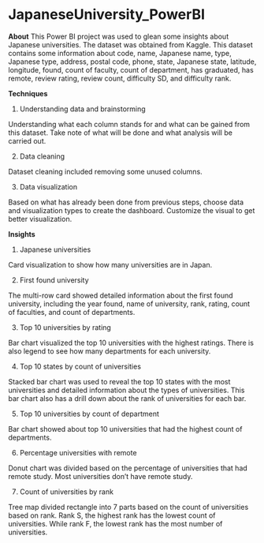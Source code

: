# JapaneseUniversity_PowerBI

**About**
This Power BI project was used to glean some insights about Japanese universities. The dataset was obtained from Kaggle. This dataset contains some information about code, name, Japanese name, type, Japanese type, address, postal code, phone, state, Japanese state, latitude, longitude, found, count of faculty, count of department, has graduated, has remote, review rating, review count, difficulty SD, and difficulty rank. 

**Techniques** 

1.	Understanding data and brainstorming 

Understanding what each column stands for and what can be gained from this dataset. Take note of what will be done and what analysis will be carried out.

2.	Data cleaning

Dataset cleaning included removing some unused columns. 

3.	Data visualization

Based on what has already been done from previous steps, choose data and visualization types to create the dashboard. Customize the visual to get better visualization.


**Insights**

1.	Japanese universities

Card visualization to show how many universities are in Japan.

2.	First found university

The multi-row card showed detailed information about the first found university, including the year found, name of university, rank, rating, count of faculties, and count of departments.

3.	Top 10 universities by rating

Bar chart visualized the top 10 universities with the highest ratings. There is also legend to see how many departments for each university.

4.	Top 10 states by count of universities

Stacked bar chart was used to reveal the top 10 states with the most universities and detailed information about the types of universities. This bar chart also has a drill down about the rank of universities for each bar.

5.	Top 10 universities by count of department

Bar chart showed about top 10 universities that had the highest count of departments. 

6.	Percentage universities with remote

Donut chart was divided based on the percentage of universities that had remote study. Most universities don’t have remote study.

7.	Count of universities by rank

Tree map divided rectangle into 7 parts based on the count of universities based on rank. Rank S, the highest rank has the lowest count of universities. While rank F, the lowest rank has the most number of universities.
